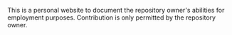 This is a personal website to document the repository owner's abilities for employment purposes. Contribution is only permitted by the repository owner.
